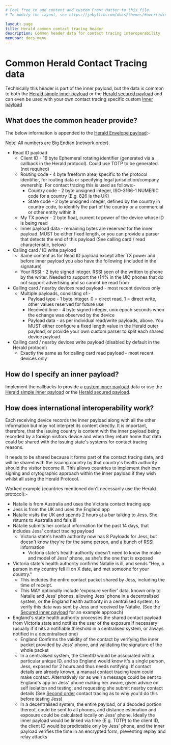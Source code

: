 ```yaml
---
# Feel free to add content and custom Front Matter to this file.
# To modify the layout, see https://jekyllrb.com/docs/themes/#overriding-theme-defaults

layout: page
title: Herald common contact tracing header
description: Common header data for contact tracing interoperability
menubar: docs_menu
---
```


# Common Herald Contact Tracing data

Technically this header is part of the inner payload, but the data is common to both 
the [Herald simple inner payload](../payload/simple) or 
the [Herald secured payload](../payload/secured) and can even be used with your own
contact tracing specific custom [Inner payload](../payload/inner)

## What does the common header provide?

The below information is appended to the [Herald Envelope payload](../payload/envelope):-

Note: All numbers are Big Endian (network order).

- Read ID payload
  - Client ID - 16 byte Ephemeral rotating identifier (generated via a callback in the Herald protocol). Could use TOTP to be generated. (not required)
  - Routing code - 4 byte freeform area, specific to the protocol identifier, for routing data or specifying legal jurisdiction/company ownership. For contact tracing this is used as follows:-
    - Country code - 2 byte unsigned integer, ISO-3166-1 NUMERIC code for a country (E.g. 826 is the UK)
    - State code - 2 byte unsigned integer, defined by the country in country code, to identify the part of the country or a commercial or other entity within it
  - My TX power - 2 byte float, current tx power of the device whose ID is being read
  - Inner payload data - remaining bytes are reserved for the inner payload. MUST be either fixed length, or you can provide a parser that detects the end of this payload (See calling card / read characteristic, below)
- Calling card / ID write payload
  - Same content as for Read ID payload except after TX power and before inner payload you also have the following (included in the signature)
  - Your RSSI - 2 byte signed integer. RSSI seen of the written to phone by the writer. Needed to support the (14% in the UK) phones that do not support advertising and so cannot be read from
- Calling card / nearby devices read payload - most recent devices only
  - Multiple payloads, consisting of:-
    - Payload type - 1 byte integer. 0 = direct read, 1 = direct write, other values reserved for future use
    - Received time - 4 byte signed integer, unix epoch seconds when the echange was observed by the device
    - Payload data - as per individual read/write payloads, above. You MUST either configure a fixed length value in the Herald outer payload, or provide your own custom parser to split each shared device payload.
- Calling card / nearby devices write payload (disabled by default in the Herald protocol)
  - Exactly the same as for calling card read payload - most recent devices only

## How do I specify an inner payload?

Implement the callbacks to provide a [custom inner payload](../payload/inner) data or use 
the [Herald simple inner payload](../payload/simple) or the [Herald secured payload](/payload/secured).

## How does international interoperability work?

Each receiving device records the inner payload along with all the other information but may not interpret
its content directly. It is important, therefore, that the issuing country is content with the inner payload
being recorded by a foreign visitors device and when they return home that data could be shared with
the issuing state's systems for contact tracing reasons. 

It needs to be shared because it forms part of the contact tracing data, and will be shared with the issuing country
by that country's health authority should the visitor become ill. This allows countries to implement
their own signing and crytographic approach within the inner payload if they wish whilst all using the Herald Protocol.

Worked example (countries mentioned don't necessarily use the Herald protocol):-
- Natalie is from Australia and uses the Victoria contact tracing app
- Jess is from the UK and uses the England app
- Natalie visits the UK and spends 2 hours at a bar talking to Jess. She returns to Australia and falls ill
- Natalie submits her contact information for the past 14 days, that includes Jess' contact tracing payload
  - Victoria state's health authority now has 8 Payloads for Jess, but doesn't know they're for the same person, and a bunch of RSSI information
    - Victoria state's health authority doesn't need to know the make and model of Jess' phone, as she's the one that is exposed
- Victoria state's health authority confirms Natalie is ill, and sends "Hey, a person in my country fell ill on X date, and met someone for your country."
  - This includes the entire contact packet shared by Jess, including the time of receipt.
  - This MAY optionally include 'exposure verifier' data, known only to Natalie and Jess' phones, allowing Jess' phone in a decentralised system, or the England health authority in a centralised system, to verify this data was sent by Jess and received by Natalie. (See the [Secured inner payload](../payload/secured) for an example approach)
- England's state health authority processes the shared contact payload from Victoria state and notifies the user of the exposure if necessary (usually if it hits a notifiable threshold in a centralised system, or always notified in a decentralised one)
  - England Confirms the validity of the contact by verifying the inner packet provided by Jess' phone, and validating the signature of the whole packet
  - In a centralised system, the ClientID would be associated with a particular unique ID, and so England would know it's a single person, Jess, exposed for 2 hours and thus needs notifying. If contact details are already known, a manual contact tracing team could make contact. Alternatively (or as well) a message could be sent to England's app on Jess' phone making her aware, given advice on self isolation and testing, and requesting she submit nearby contact details (See [Second order](../background/glossary) contact tracing as to why you'd do this before testing Jess)
  - In a decentralised system, the entire payload, or a decoded portion thereof, could be sent to all phones, and distance estimation and exposure could be calculated locally on Jess' phone. Ideally the inner payload would be linked via time (E.g. TOTP) to the client ID, the client ID would be predictable only by Jess' phone, and the inner payload verifies the time in an encrypted form, preventing replay and relay attacks
